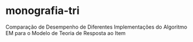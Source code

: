 monografia-tri
==============

Comparação de Desempenho de Diferentes Implementações do Algoritmo EM para o Modelo de Teoria de Resposta ao Item